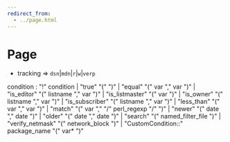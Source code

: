```yaml
---
redirect_from:
  - ../page.html
---
```


Page
====
  - tracking => `dsn`&#124;`mdn`&#124;`r`&#124;`w`&#124;`verp`

condition : "!" condition
    &#124; "true" "(" ")"
    &#124; "equal" "(" var "," var ")"
    &#124; "is\_editor" "(" listname "," var ")"
    &#124; "is\_listmaster" "(" var ")"
    &#124; "is\_owner" "(" listname "," var ")"
    &#124; "is\_subscriber" "(" listname "," var ")"
    &#124; "less\_than" "(" var "," var ")"
    &#124; "match" "(" var "," "/" perl\_regexp "/" ")"
    &#124; "newer" "(" date "," date ")"
    &#124; "older" "(" date "," date ")"
    &#124; "search" "(" named\_filter\_file ")"
    &#124; "verify\_netmask" "(" network\_block ")"
    &#124; "CustomCondition::" package\_name "(" var\* ")"
